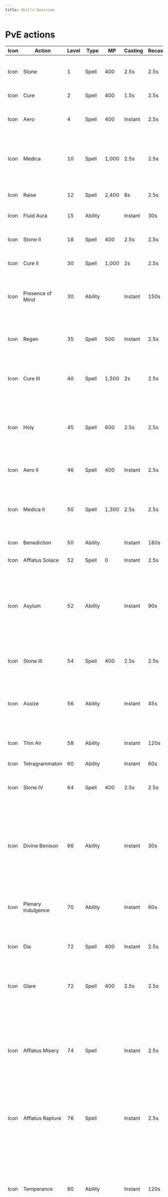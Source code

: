 ```yaml
---
title: Skills Overview
---
```

# PvE actions
| Icon | Action | Level | Type | MP | Casting | Recast | Description |
|------|--------|-------|------|----|---------|--------|-------------|
| Icon | Stone | 1 | Spell | 400 | 2.5s | 2.5s | Deals earth damage with a potency of 140.
| Icon | Cure | 2|Spell|400|1.5s|2.5s|Restores target's HP.
| Icon | Aero | 4|Spell|400|Instant|2.5s|Deals wind damage with a potency of 50.
| Icon | Medica|10|Spell|1,000|2.5s|2.5s|Restores own HP and the HP of all nearby party members.
| Icon | Raise|12|Spell|2,400|8s|2.5s|Resurrects target to a weakened state.
| Icon | Fluid Aura|15|Ability||Instant|30s|Binds target.
| Icon | Stone II|18|Spell|400|2.5s|2.5s|Deals earth damage with a potency of 200.
| Icon | Cure II|30|Spell|1,000|2s|2.5s|Restores target's HP.
| Icon | Presence of Mind|30|Ability||Instant|150s|Reduces spell cast time and recast time, and auto-attack delay by 20%.
| Icon | Regen|35|Spell|500|Instant|2.5s|Grants healing over time effect to target.
| Icon | Cure III|40|Spell|1,500|2s|2.5s|Restores HP of target and all party members nearby target.
| Icon | Holy|45|Spell|600|2.5s|2.5s|Deals unaspected damage with a potency of 140 to all nearby enemies.
| Icon | Aero II|46|Spell|400|Instant|2.5s|Deals wind damage with a potency of 60.
| Icon | Medica II|50|Spell|1,300|2.5s|2.5s|Restores own HP and the HP of all nearby party members.
| Icon | Benediction|50|Ability||Instant|180s|Restores all of a target's HP.
| Icon | Afflatus Solace|52|Spell|0|Instant|2.5s|Restores target's HP.
| Icon | Asylum|52|Ability||Instant|90s|Envelops a designated area in a veil of succor, granting healing over time to self and any party members who enter.
| Icon | Stone III|54|Spell|400|2.5s|2.5s|Deals earth damage with a potency of 240.
| Icon | Assize|56|Ability||Instant|45s|Deals unaspected damage to all nearby enemies with a potency of 400.
| Icon | Thin Air|58|Ability||Instant|120s|Reduces MP cost of all spells by 100%.
| Icon |  Tetragrammaton|60|Ability||Instant|60s|Restores target's HP.
| Icon | Stone IV|64|Spell|400|2.5s|2.5s|Deals earth damage with a potency of 280.
| Icon | Divine Benison|66|Ability||Instant|30s|Creates a barrier around self or target party member that absorbs damage equivalent to a heal of 500 potency.
| Icon | Plenary Indulgence|70|Ability||Instant|60s|Grants Confession to self and nearby party members.
| Icon | Dia|72|Spell|400|Instant|2.5s|Deals unaspected damage with a potency of 120.
| Icon | Glare|72|Spell|400|2.5s|2.5s|Deals unaspected damage with a potency of 300.
| Icon | Afflatus Misery|74|Spell||Instant|2.5s|Deals unaspected damage to target and all enemies nearby it with a potency of 900 for the first enemy, and 25% less for all remaining enemies.
| Icon | Afflatus Rapture|76|Spell||Instant|2.5s|Restores own HP and the HP of all nearby party members.
| Icon | Temperance|80|Ability||Instant|120s|Increases healing magic potency by 20%, while reducing damage taken by self and all party members within a radius of 30 yalms by 10%.


# Healer actions
Action	Acquired	Level	Type	MP	TP	Casting	Recast	Description
| Icon |  Repose	Healer role.png Healer	8	Spell	600		2.5s	2.5s	Inflicts target with Sleep.
Esuna.png  Esuna	Healer role.png Healer	10	Spell	400		1s	2.5s	Removes a single detrimental effect from target.
Swiftcast.png  Swiftcast	Magic Ranged DPS role.png Magic Ranged DPS
Healer role.png Healer	18	Ability			Instant	60s	Next spell is cast immediately.
Lucid Dreaming.png  Lucid Dreaming	Magic Ranged DPS role.png Magic Ranged DPS
Healer role.png Healer	24	Ability			Instant	60s	Gradually restores own MP.
Surecast.png  Surecast	Magic Ranged DPS role.png Magic Ranged DPS
Healer role.png Healer	44	Ability			Instant	120s	Spells can be cast without interruption.
Rescue.png  Rescue	Healer role.png Healer	48	Ability			Instant	120s	Instantly draw target party member to your side. Cannot be used outside of combat or when target is suffering from certain enfeeblements.